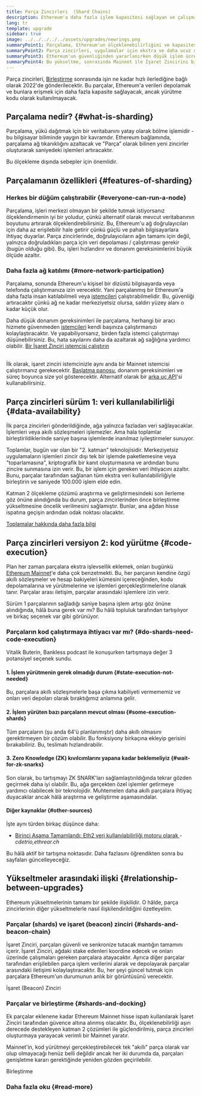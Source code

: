 ```yaml
---
title: Parça Zincirleri  (Shard Chains)
description: Ethereum'a daha fazla işlem kapasitesi sağlayan ve çalışmasını kolaylaştıran ağ bölümleri - parça zincirleri hakkında bilgi edinin.
lang: tr
template: upgrade
sidebar: true
image: ../../../../../assets/upgrades/newrings.png
summaryPoint1: Parçalama, Ethereum'un ölçeklenebilirliğini ve kapasitesini geliştirecek çok aşamalı bir yükseltmedir.
summaryPoint2: Parça zincirleri, uygulamalar için ekstra ve daha ucuz depolama katmanları ve verileri depolamak için toplamalar sağlar.
summaryPoint3: Ethereum'un güvenliğinden yararlanırken düşük işlem ücretleri sunmak için katman 2 çözümlerini etkinleştirirler.
summaryPoint4: Bu yükseltme, sonrasında Mainnet ile İşaret Zincirini birleştirecek şekilde planlanmıştır.
---
```


<UpgradeStatus dateKey="page-upgrades-shards-date">
    Parça zincirleri, <a href="/upgrades/merge/">Birleştirme</a> sonrasında işin ne kadar hızlı ilerlediğine bağlı olarak 2022'de gönderilecektir. Bu parçalar, Ethereum'a verileri depolamak ve bunlara erişmek için daha fazla kapasite sağlayacak, ancak yürütme kodu olarak kullanılmayacak.
</UpgradeStatus>

## Parçalama nedir? {#what-is-sharding}

Parçalama, yükü dağıtmak için bir veritabanını yatay olarak bölme işlemidir - bu bilgisayar biliminde yaygın bir kavramdır. Ethereum bağlamında, parçalama ağ tıkanıklığını azaltacak ve "Parça” olarak bilinen yeni zincirler oluşturarak saniyedeki işlemleri artıracaktır.

Bu ölçekleme dışında sebepler için önemlidir.

## Parçalamanın özellikleri {#features-of-sharding}

### Herkes bir düğüm çalıştırabilir {#everyone-can-run-a-node}

Parçalama, işleri merkezi olmayan bir şekilde tutmak istiyorsanız ölçeklendirmenin iyi bir yoludur, çünkü alternatif olarak mevcut veritabanının boyutunu artırarak ölçeklendirebilirsiniz. Bu, Ethereum'u ağ doğrulayıcıları için daha az erişilebilir hale getirir çünkü güçlü ve pahalı bilgisayarlara ihtiyaç duyarlar. Parça zincirlerinde, doğrulayıcıların ağın tamamı için değil, yalnızca doğruladıkları parça için veri depolaması / çalıştırması gerekir (bugün olduğu gibi). Bu, işleri hızlandırır ve donanım gereksinimlerini büyük ölçüde azaltır.

### Daha fazla ağ katılımı {#more-network-participation}

Parçalama, sonunda Ethereum'u kişisel bir dizüstü bilgisayarda veya telefonda çalıştırmanıza izin verecektir. Yani parçalanmış bir Ethereum'a daha fazla insan katılabilmeli veya [istemcileri](/developers/docs/nodes-and-clients/) çalıştırabilmelidir. Bu, güvenliği artıracaktır çünkü ağ ne kadar merkeziyetsiz olursa, saldırı yüzey alanı o kadar küçük olur.

Daha düşük donanım gereksinimleri ile parçalama, herhangi bir aracı hizmete güvenmeden [istemcileri](/developers/docs/nodes-and-clients/) kendi başınıza çalıştırmanızı kolaylaştıracaktır. Ve yapabiliyorsanız, birden fazla istemci çalıştırmayı düşünebilirsiniz. Bu, hata sayılarını daha da azaltarak ağ sağlığına yardımcı olabilir. [Bir İşaret Zinciri istemcisi çalıştırın](/upgrades/get-involved/)

<br />

<InfoBanner isWarning={true}>
  İlk olarak, işaret zinciri istemcinizle aynı anda bir Mainnet istemcisi çalıştırmanız gerekecektir. <a href="https://launchpad.ethereum.org" target="_blank">Başlatma panosu</a>, donanım gereksinimleri ve süreç boyunca size yol gösterecektir. Alternatif olarak bir <a href="/developers/docs/apis/backend/#available-libraries">arka uç API</a>'si kullanabilirsiniz.
</InfoBanner>

## Parça zincirleri sürüm 1: veri kullanılabilirliği {#data-availability}

İlk parça zincirleri gönderildiğinde, ağa yalnızca fazladan veri sağlayacaklar. İşlemleri veya akıllı sözleşmeleri işlemezler. Ama hala toplamlar birleştirildiklerinde saniye başına işlemlerde inanılmaz iyileştirmeler sunuyor.

Toplamlar, bugün var olan bir "2. katman" teknolojisidir. Merkeziyetsiz uygulamaların işlemleri zincir dışı tek bir işlemde paketlemesine veya "toparlamasına", kriptografik bir kanıt oluşturmasına ve ardından bunu zincire sunmasına izin verir. Bu, bir işlem için gereken veri ihtiyacını azaltır. Bunu, parçalar tarafından sağlanan tüm ekstra veri kullanılabilirliğiyle birleştirin ve saniyede 100.000 işlem elde edin.

<InfoBanner isWarning={false}>
  Katman 2 ölçekleme çözümü araştırma ve geliştirmesindeki son ilerleme göz önüne alındığında bu durum, parça zincirlerinden önce birleştirme yükseltmesine öncelik verilmesini sağlamıştır. Bunlar, ana ağdan hisse ispatına geçişin ardından odak noktası olacaktır.

[Toplamalar hakkında daha fazla bilgi](/developers/docs/scaling/#rollups)
</InfoBanner>

## Parça zincirleri versiyon 2: kod yürütme {#code-execution}

Plan her zaman parçalara ekstra işlevsellik eklemek, onları bugünkü [Ethereum Mainnet](/glossary/#mainnet)'e daha çok benzetmekti. Bu, her parçanın kendine özgü akıllı sözleşmeler ve hesap bakiyeleri kümesini içereceğinden, kodu depolamalarına ve yürütmelerine ve işlemleri gerçekleştirmelerine olanak tanır. Parçalar arası iletişim, parçalar arasındaki işlemlere izin verir.

Sürüm 1 parçalarının sağladığı saniye başına işlem artışı göz önüne alındığında, hâlâ buna gerek var mı? Bu hâlâ topluluk tarafından tartışılıyor ve birkaç seçenek var gibi görünüyor.

### Parçaların kod çalıştırmaya ihtiyacı var mı? {#do-shards-need-code-execution}

Vitalik Buterin, Bankless podcast ile konuşurken tartışmaya değer 3 potansiyel seçenek sundu.

<YouTube id="-R0j5AMUSzA" start="5841" />

#### 1. İşlem yürütmenin gerek olmadığı durum {#state-execution-not-needed}

Bu, parçalara akıllı sözleşmelerle başa çıkma kabiliyeti vermememiz ve onları veri depoları olarak bıraktığımız anlamına gelir.

#### 2. İşlem yürüten bazı parçaların mevcut olması {#some-execution-shards}

Tüm parçaların (şu anda 64'ü planlanmıştır) daha akıllı olmasını gerektirmeyen bir çözüm olabilir. Bu fonksiyony birkaçına ekleyip gerisini bırakabiliriz. Bu, teslimatı hızlandırabilir.

#### 3. Zero Knowledge (ZK) kıvılcımlarını yapana kadar beklemeliyiz {#wait-for-zk-snarks}

Son olarak, bu tartışmayı ZK SNARK'ları sağlamlaştırıldığında tekrar gözden geçirmek daha iyi olabilir. Bu, ağa gerçekten özel işlemler getirmeye yardımcı olabilecek bir teknolojidir. Muhtemelen daha akıllı parçalara ihtiyaç duyacaklar ancak hâlâ araştırma ve geliştirme aşamasındalar.

#### Diğer kaynaklar {#other-sources}

İşte aynı türden birkaç düşünce daha:

- [Birinci Aşama Tamamlandı: Eth2 veri kullanılabilirliği motoru olarak ](https://ethresear.ch/t/phase-one-and-done-eth2-as-a-data-availability-engine/5269/8)-_cdetrio,ethrear.ch_

Bu hâlâ aktif bir tartışma noktasıdır. Daha fazlasını öğrendikten sonra bu sayfaları güncelleyeceğiz.

## Yükseltmeler arasındaki ilişki {#relationship-between-upgrades}

Ethereum yükseltmelerinin tamamı bir şekilde ilişkilidir. O hâlde, parça zincirlerinin diğer yükseltmelerle nasıl ilişkilendirildiğini özetleyelim.

### Parçalar (shards) ve işaret (beacon) zinciri {#shards-and-beacon-chain}

İşaret Zinciri, parçaları güvenli ve senkronize tutacak mantığın tamamını içerir. İşaret Zinciri, ağdaki stake edenleri koordine edecek ve onları üzerinde çalışmaları gereken parçalara atayacaktır. Ayrıca diğer parçalar tarafından erişilebilen parça işlem verilerini alarak ve depolayarak parçalar arasındaki iletişimi kolaylaştıracaktır. Bu, her şeyi güncel tutmak için parçalara Ethereum'un durumunun anlık bir görüntüsünü verecektir.

<ButtonLink to="/upgrades/beacon-chain/">
  İşaret (Beacon) Zinciri
</ButtonLink>

### Parçalar ve birleştirme {#shards-and-docking}

Ek parçalar eklenene kadar Ethereum Mainnet hisse ispatı kullanılarak İşaret Zinciri tarafından güvence altına alınmış olacaktır. Bu, ölçeklenebilirliği aşırı derecede destekleyen katman 2 çözümleri ile güçlendirilmiş, parça zincirleri oluşturmaya yarayacak verimli bir Mainnet yaratır.

Mainnet'in, kod yürütmeyi gerçekleştirebilecek tek "akıllı" parça olarak var olup olmayacağı henüz belli değildir ancak her iki durumda da, parçaları genişletme kararı gerektiğinde yeniden gözden geçirilebilir.

<ButtonLink to="/upgrades/merge/">
  Birleştirme
</ButtonLink>

<Divider />

### Daha fazla oku {#read-more}

<ShardChainsList />
